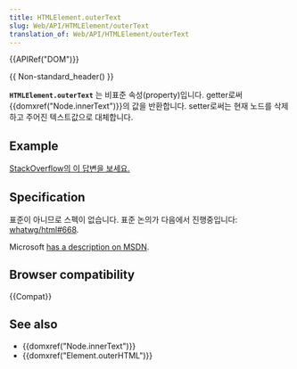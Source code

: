 ```yaml
---
title: HTMLElement.outerText
slug: Web/API/HTMLElement/outerText
translation_of: Web/API/HTMLElement/outerText
---
```

{{APIRef("DOM")}}

{{ Non-standard_header() }}

**`HTMLElement.outerText`** 는 비표준 속성(property)입니다. getter로써{{domxref("Node.innerText")}}의 값을 반환합니다. setter로써는 현재 노드를 삭제하고 주어진 텍스트값으로 대체합니다.

## Example

[StackOverflow의 이 답변을 보세요.](http://stackoverflow.com/a/18481435)

## Specification

표준이 아니므로 스펙이 없습니다. 표준 논의가 다음에서 진행중입니다: [whatwg/html#668](https://github.com/whatwg/html/issues/668).

Microsoft [has a description on MSDN](<https://msdn.microsoft.com/en-us/library/ms534311(v=vs.85).aspx>).

## Browser compatibility

{{Compat}}

## See also

- {{domxref("Node.innerText")}}
- {{domxref("Element.outerHTML")}}
